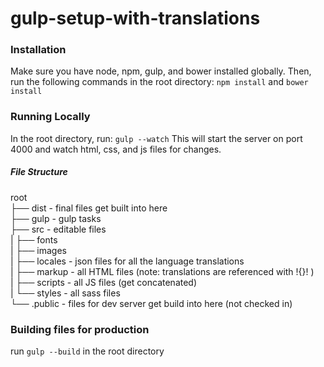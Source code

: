 # gulp-setup-with-translations

### Installation
Make sure you have node, npm, gulp, and bower installed globally. Then, run the following commands in the root directory:
`npm install` and `bower install`

### Running Locally
In the root directory, run:
`gulp --watch`
This will start the server on port 4000 and watch html, css, and js files for changes.

##### File Structure
root  
├── dist - final files get built into here  
├── gulp - gulp tasks  
├── src - editable files  
|     ├── fonts  
|     ├── images  
|     ├── locales - json files for all the language translations  
|     ├── markup - all HTML files (note: translations are referenced with !{}! )  
|     ├── scripts - all JS files (get concatenated)  
|     └── styles - all sass files  
└── .public - files for dev server get build into here (not checked in)  

### Building files for production
run `gulp --build` in the root directory
